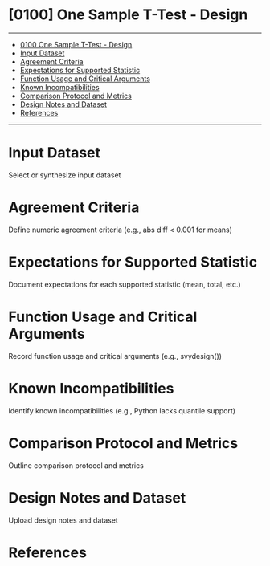 # [0100] One Sample T-Test - Design

---

- [0100 One Sample T-Test - Design](#0100-One-Sample-TTest---Design)
- [Input Dataset](#input-dataset)
- [Agreement Criteria](#agreement-criteria)
- [Expectations for Supported Statistic](#expectations-for-supported-statistic)
- [Function Usage and Critical Arguments](#function-usage-and-critical-arguments)
- [Known Incompatibilities](#known-incompatibilities)
- [Comparison Protocol and Metrics](#comparison-protocol-and-metrics)
- [Design Notes and Dataset](#design-notes-and-dataset)
- [References](#references)

---

# Input Dataset 
Select or synthesize input dataset 

# Agreement Criteria 
Define numeric agreement criteria (e.g., abs diff < 0.001 for means)

# Expectations for Supported Statistic
Document expectations for each supported statistic (mean, total, etc.)

# Function Usage and Critical Arguments 
Record function usage and critical arguments (e.g., svydesign())

# Known Incompatibilities 
Identify known incompatibilities (e.g., Python lacks quantile support)

# Comparison Protocol and Metrics 
Outline comparison protocol and metrics

# Design Notes and Dataset 
Upload design notes and dataset

# References 
